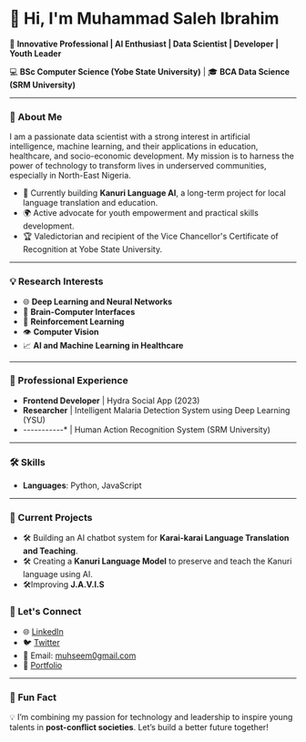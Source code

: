 # 👋 Hi, I'm Muhammad Saleh Ibrahim  

🚀 **Innovative Professional | AI Enthusiast | Data Scientist | Developer | Youth Leader**  

💻 **BSc Computer Science (Yobe State University)** | 🎓 **BCA Data Science (SRM University)**  

---

### 🌟 About Me  

I am a passionate data scientist with a strong interest in artificial intelligence, machine learning, and their applications in education, healthcare, and socio-economic development. My mission is to harness the power of technology to transform lives in underserved communities, especially in North-East Nigeria.  

- 🔬 Currently building **Kanuri Language AI**, a long-term project for local language translation and education.  
- 🌍 Active advocate for youth empowerment and practical skills development.  
- 🏆 Valedictorian and recipient of the Vice Chancellor's Certificate of Recognition at Yobe State University.  

---

### 💡 Research Interests  

- 🌐 **Deep Learning and Neural Networks**  
- 🤖 **Brain-Computer Interfaces**  
- 🎯 **Reinforcement Learning**  
- 👁️ **Computer Vision**  
- 📈 **AI and Machine Learning in Healthcare**  

---

### 💼 Professional Experience  

- **Frontend Developer** | Hydra Social App (2023)  
- **Researcher** | Intelligent Malaria Detection System using Deep Learning (YSU)  
- *-----------** | Human Action Recognition System (SRM University)  


---

### 🛠️ Skills  

- **Languages**: Python, JavaScript

---


### 🔧 Current Projects  

- 🛠️ Building an AI chatbot system for **Karai-karai Language Translation and Teaching**.  
- 🛠️ Creating a **Kanuri Language Model** to preserve and teach the Kanuri language using AI.  
- 🛠️Improving **J.A.V.I.S**  



### 🤝 Let's Connect  

- 🌐 [LinkedIn](https://www.linkedin.com/in/muhammadsalehibrahim)  
- 🐦 [Twitter](https://twitter.com/Muhseem01)  
- 📩 Email: [muhseem0gmail.com](mailto:muhseem01@gmail.com)  
- 💼 [Portfolio](https://your-portfolio-link.com)  

---

### 🌟 Fun Fact  

💡 I’m combining my passion for technology and leadership to inspire young talents in **post-conflict societies**. Let’s build a better future together!  
